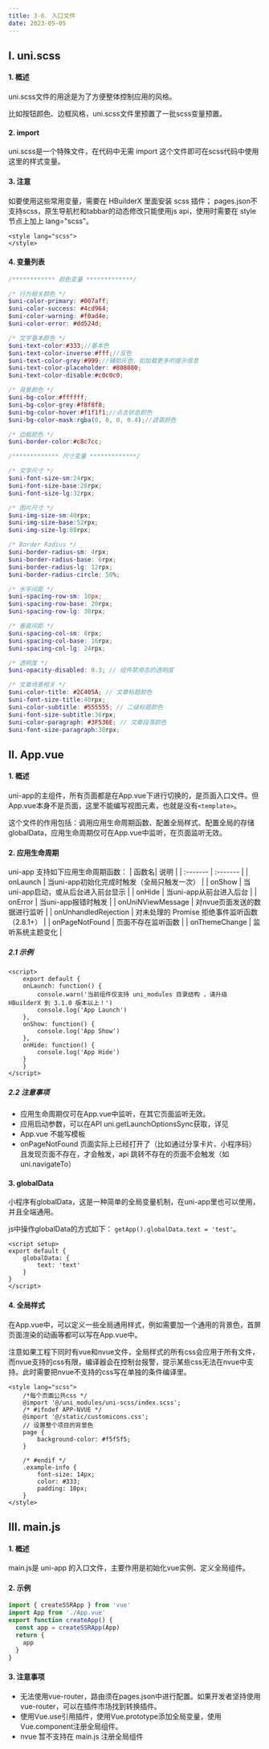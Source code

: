 ```yaml
---
title: 3-6. 入口文件
date: 2023-05-05
---
```


## Ⅰ. uni.scss
#### 1. 概述
uni.scss文件的用途是为了方便整体控制应用的风格。  

比如按钮颜色、边框风格，uni.scss文件里预置了一批scss变量预置。
#### 2. import
uni.scss是一个特殊文件，在代码中无需 import 这个文件即可在scss代码中使用这里的样式变量。

#### 3. 注意
如要使用这些常用变量，需要在 HBuilderX 里面安装 scss 插件；
pages.json不支持scss，原生导航栏和tabbar的动态修改只能使用js api，使用时需要在 style 节点上加上 lang="scss"。
```vue
<style lang="scss">
</style>
```

#### 4. 变量列表
```scss
/************ 颜色变量 *************/

/* 行为相关颜色 */
$uni-color-primary: #007aff;
$uni-color-success: #4cd964;
$uni-color-warning: #f0ad4e;
$uni-color-error: #dd524d;

/* 文字基本颜色 */
$uni-text-color:#333;//基本色
$uni-text-color-inverse:#fff;//反色
$uni-text-color-grey:#999;//辅助灰色，如加载更多的提示信息
$uni-text-color-placeholder: #808080;
$uni-text-color-disable:#c0c0c0;

/* 背景颜色 */
$uni-bg-color:#ffffff;
$uni-bg-color-grey:#f8f8f8;
$uni-bg-color-hover:#f1f1f1;//点击状态颜色
$uni-bg-color-mask:rgba(0, 0, 0, 0.4);//遮罩颜色

/* 边框颜色 */
$uni-border-color:#c8c7cc;

/************* 尺寸变量 *************/

/* 文字尺寸 */
$uni-font-size-sm:24rpx;
$uni-font-size-base:28rpx;
$uni-font-size-lg:32rpx;

/* 图片尺寸 */
$uni-img-size-sm:40rpx;
$uni-img-size-base:52rpx;
$uni-img-size-lg:80rpx;

/* Border Radius */
$uni-border-radius-sm: 4rpx;
$uni-border-radius-base: 6rpx;
$uni-border-radius-lg: 12rpx;
$uni-border-radius-circle: 50%;

/* 水平间距 */
$uni-spacing-row-sm: 10px;
$uni-spacing-row-base: 20rpx;
$uni-spacing-row-lg: 30rpx;

/* 垂直间距 */
$uni-spacing-col-sm: 8rpx;
$uni-spacing-col-base: 16rpx;
$uni-spacing-col-lg: 24rpx;

/* 透明度 */
$uni-opacity-disabled: 0.3; // 组件禁用态的透明度

/* 文章场景相关 */
$uni-color-title: #2C405A; // 文章标题颜色
$uni-font-size-title:40rpx;
$uni-color-subtitle: #555555; // 二级标题颜色
$uni-font-size-subtitle:36rpx;
$uni-color-paragraph: #3F536E; // 文章段落颜色
$uni-font-size-paragraph:30rpx;
```

## Ⅱ. App.vue
#### 1. 概述
uni-app的主组件，所有页面都是在App.vue下进行切换的，是页面入口文件。但App.vue本身不是页面，这里不能编写视图元素，也就是没有`<template>`。

这个文件的作用包括：调用应用生命周期函数、配置全局样式、配置全局的存储globalData，应用生命周期仅可在App.vue中监听，在页面监听无效。

#### 2. 应用生命周期
uni-app 支持如下应用生命周期函数：
| 函数名| 说明 |
| :------- | :------- |
| onLaunch | 当uni-app初始化完成时触发（全局只触发一次） |
| onShow   | 当uni-app启动，或从后台进入前台显示  |
| onHide               | 当uni-app从前台进入后台  |
| onError              | 当uni-app报错时触发   |
| onUniNViewMessage    | 对nvue页面发送的数据进行监听    |
| onUnhandledRejection | 对未处理的 Promise 拒绝事件监听函数（2.8.1+） |
| onPageNotFound       | 页面不存在监听函数  |
| onThemeChange    | 监听系统主题变化  |

##### 2.1 示例
```vue
<script>
    export default {
    onLaunch: function() {
        console.warn('当前组件仅支持 uni_modules 目录结构 ，请升级 HBuilderX 到 3.1.0 版本以上！')
        console.log('App Launch')
    },
    onShow: function() {
        console.log('App Show')
    },
    onHide: function() {
        console.log('App Hide')
    }
    }
</script>
```
##### 2.2 注意事项
- 应用生命周期仅可在App.vue中监听，在其它页面监听无效。
- 应用启动参数，可以在API uni.getLaunchOptionsSync获取，详见
- App.vue 不能写模板
- onPageNotFound 页面实际上已经打开了（比如通过分享卡片、小程序码）且发现页面不存在，才会触发，api 跳转不存在的页面不会触发（如 uni.navigateTo）

#### 3. globalData
小程序有globalData，这是一种简单的全局变量机制，在uni-app里也可以使用，并且全端通用。

js中操作globalData的方式如下： `getApp().globalData.text = 'test'`。
```vue
<script setup>
export default {  
    globalData: {  
        text: 'text'  
    }
} 
</script>
```
#### 4. 全局样式
在App.vue中，可以定义一些全局通用样式，例如需要加一个通用的背景色，首屏页面渲染的动画等都可以写在App.vue中。

注意如果工程下同时有vue和nvue文件，全局样式的所有css会应用于所有文件，而nvue支持的css有限，编译器会在控制台报警，提示某些css无法在nvue中支持。此时需要把nvue不支持的css写在单独的条件编译里。
```vue
<style lang="scss">
    /*每个页面公共css */
    @import '@/uni_modules/uni-scss/index.scss';
    /* #ifndef APP-NVUE */
    @import '@/static/customicons.css';
    // 设置整个项目的背景色
    page {
        background-color: #f5f5f5;
    }

    /* #endif */
    .example-info {
        font-size: 14px;
        color: #333;
        padding: 10px;
    }
</style>
```
## Ⅲ. main.js
#### 1. 概述
main.js是 uni-app 的入口文件，主要作用是初始化vue实例、定义全局组件。
#### 2. 示例
```js
import { createSSRApp } from 'vue'
import App from './App.vue'
export function createApp() {
  const app = createSSRApp(App)
  return {
    app
  }
}
```

#### 3. 注意事项
- 无法使用vue-router，路由须在pages.json中进行配置。如果开发者坚持使用vue-router，可以在插件市场找到转换插件。
- 使用Vue.use引用插件，使用Vue.prototype添加全局变量，使用Vue.component注册全局组件。
- nvue 暂不支持在 main.js 注册全局组件